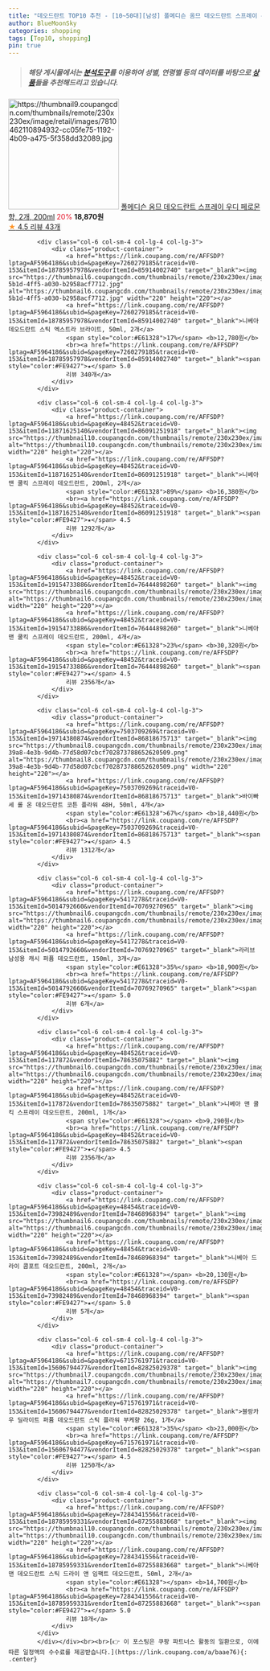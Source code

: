 ```yaml
---
title: "데오드란트 TOP10 추천 - [10~50대][남성] 폴메디슨 옴므 데오드란트 스프레이 우디 페로몬향, 2개, 200ml"
author: BlueMoonSky
categories: shopping
tags: [Top10, shopping]
pin: true
---
```


> ##### 해당 게시물에서는 [**분석도구**](https://itemscout.io/)를 이용하여 **성별**, **연령별** 등의 데이터를 바탕으로 [**상품**](https://link.coupang.com/a/baae76)들을 추천해드리고 있습니다.
<div class="container"><div class="row">
            <div class="col-6 col-sm-4 col-lg-4 col-lg-3">
                <div class="product-container">
                    <a href="https://link.coupang.com/re/AFFSDP?lptag=AF5964186&subid=&pageKey=7352218151&traceid=V0-153&itemId=18626934922&vendorItemId=71810349811" target="_blank"><img src="https://thumbnail9.coupangcdn.com/thumbnails/remote/230x230ex/image/retail/images/7810462110894932-cc05fe75-1192-4b09-a475-5f358dd32089.jpg" alt="https://thumbnail9.coupangcdn.com/thumbnails/remote/230x230ex/image/retail/images/7810462110894932-cc05fe75-1192-4b09-a475-5f358dd32089.jpg" width="220" height="220"></a>
                    <a href="https://link.coupang.com/re/AFFSDP?lptag=AF5964186&subid=&pageKey=7352218151&traceid=V0-153&itemId=18626934922&vendorItemId=71810349811" target="_blank">폴메디슨 옴므 데오드란트 스프레이 우디 페로몬향, 2개, 200ml</a>
                    <span style="color:#E61328">20%</span> <b>18,870원</b>
                    <br><a href="https://link.coupang.com/re/AFFSDP?lptag=AF5964186&subid=&pageKey=7352218151&traceid=V0-153&itemId=18626934922&vendorItemId=71810349811" target="_blank"><span style="color:#FE9427">★</span> 4.5
                    리뷰 43개</a>
                </div>
            </div>
            
            <div class="col-6 col-sm-4 col-lg-4 col-lg-3">
                <div class="product-container">
                    <a href="https://link.coupang.com/re/AFFSDP?lptag=AF5964186&subid=&pageKey=7260279185&traceid=V0-153&itemId=18785957978&vendorItemId=85914002740" target="_blank"><img src="https://thumbnail6.coupangcdn.com/thumbnails/remote/230x230ex/image/retail/images/2023/05/09/11/8/202b01f2-5b1d-4ff5-a030-b2958acf7712.jpg" alt="https://thumbnail6.coupangcdn.com/thumbnails/remote/230x230ex/image/retail/images/2023/05/09/11/8/202b01f2-5b1d-4ff5-a030-b2958acf7712.jpg" width="220" height="220"></a>
                    <a href="https://link.coupang.com/re/AFFSDP?lptag=AF5964186&subid=&pageKey=7260279185&traceid=V0-153&itemId=18785957978&vendorItemId=85914002740" target="_blank">니베아 데오드란트 스틱 엑스트라 브라이트, 50ml, 2개</a>
                    <span style="color:#E61328">17%</span> <b>12,780원</b>
                    <br><a href="https://link.coupang.com/re/AFFSDP?lptag=AF5964186&subid=&pageKey=7260279185&traceid=V0-153&itemId=18785957978&vendorItemId=85914002740" target="_blank"><span style="color:#FE9427">★</span> 5.0
                    리뷰 340개</a>
                </div>
            </div>
            
            <div class="col-6 col-sm-4 col-lg-4 col-lg-3">
                <div class="product-container">
                    <a href="https://link.coupang.com/re/AFFSDP?lptag=AF5964186&subid=&pageKey=48452&traceid=V0-153&itemId=11871625140&vendorItemId=86091251918" target="_blank"><img src="https://thumbnail10.coupangcdn.com/thumbnails/remote/230x230ex/image/vendor_inventory/ffcb/a6c9a3b6a750a6d7ee17e0364f8c94330385768e834d3191ae1a9378dc1a.jpg" alt="https://thumbnail10.coupangcdn.com/thumbnails/remote/230x230ex/image/vendor_inventory/ffcb/a6c9a3b6a750a6d7ee17e0364f8c94330385768e834d3191ae1a9378dc1a.jpg" width="220" height="220"></a>
                    <a href="https://link.coupang.com/re/AFFSDP?lptag=AF5964186&subid=&pageKey=48452&traceid=V0-153&itemId=11871625140&vendorItemId=86091251918" target="_blank">니베아 맨 쿨킥 스프레이 데오드란트, 200ml, 2개</a>
                    <span style="color:#E61328">89%</span> <b>16,380원</b>
                    <br><a href="https://link.coupang.com/re/AFFSDP?lptag=AF5964186&subid=&pageKey=48452&traceid=V0-153&itemId=11871625140&vendorItemId=86091251918" target="_blank"><span style="color:#FE9427">★</span> 4.5
                    리뷰 1292개</a>
                </div>
            </div>
            
            <div class="col-6 col-sm-4 col-lg-4 col-lg-3">
                <div class="product-container">
                    <a href="https://link.coupang.com/re/AFFSDP?lptag=AF5964186&subid=&pageKey=48452&traceid=V0-153&itemId=19154733886&vendorItemId=76444898260" target="_blank"><img src="https://thumbnail6.coupangcdn.com/thumbnails/remote/230x230ex/image/vendor_inventory/9648/0bff3e81d96ea088cb09010f961fddcc05163a60e98dd07c60b95a20af4c.jpg" alt="https://thumbnail6.coupangcdn.com/thumbnails/remote/230x230ex/image/vendor_inventory/9648/0bff3e81d96ea088cb09010f961fddcc05163a60e98dd07c60b95a20af4c.jpg" width="220" height="220"></a>
                    <a href="https://link.coupang.com/re/AFFSDP?lptag=AF5964186&subid=&pageKey=48452&traceid=V0-153&itemId=19154733886&vendorItemId=76444898260" target="_blank">니베아 맨 쿨킥 스프레이 데오드란트, 200ml, 4개</a>
                    <span style="color:#E61328">23%</span> <b>30,320원</b>
                    <br><a href="https://link.coupang.com/re/AFFSDP?lptag=AF5964186&subid=&pageKey=48452&traceid=V0-153&itemId=19154733886&vendorItemId=76444898260" target="_blank"><span style="color:#FE9427">★</span> 4.5
                    리뷰 2356개</a>
                </div>
            </div>
            
            <div class="col-6 col-sm-4 col-lg-4 col-lg-3">
                <div class="product-container">
                    <a href="https://link.coupang.com/re/AFFSDP?lptag=AF5964186&subid=&pageKey=7503709269&traceid=V0-153&itemId=19714380874&vendorItemId=86818675713" target="_blank"><img src="https://thumbnail8.coupangcdn.com/thumbnails/remote/230x230ex/image/retail/images/6140b0b5-39a8-4e3b-9d4b-77d58d07cbcf702873788652620509.png" alt="https://thumbnail8.coupangcdn.com/thumbnails/remote/230x230ex/image/retail/images/6140b0b5-39a8-4e3b-9d4b-77d58d07cbcf702873788652620509.png" width="220" height="220"></a>
                    <a href="https://link.coupang.com/re/AFFSDP?lptag=AF5964186&subid=&pageKey=7503709269&traceid=V0-153&itemId=19714380874&vendorItemId=86818675713" target="_blank">바이빠세 롤 온 데오드란트 코튼 플라워 48H, 50ml, 4개</a>
                    <span style="color:#E61328">67%</span> <b>18,440원</b>
                    <br><a href="https://link.coupang.com/re/AFFSDP?lptag=AF5964186&subid=&pageKey=7503709269&traceid=V0-153&itemId=19714380874&vendorItemId=86818675713" target="_blank"><span style="color:#FE9427">★</span> 4.5
                    리뷰 1312개</a>
                </div>
            </div>
            
            <div class="col-6 col-sm-4 col-lg-4 col-lg-3">
                <div class="product-container">
                    <a href="https://link.coupang.com/re/AFFSDP?lptag=AF5964186&subid=&pageKey=5417278&traceid=V0-153&itemId=5014792660&vendorItemId=70769270965" target="_blank"><img src="https://thumbnail6.coupangcdn.com/thumbnails/remote/230x230ex/image/vendor_inventory/6ba1/188b1d6fc6d97db250eedd72a604480c61dfeb3d8177fb6bd63ca31d8634.jpg" alt="https://thumbnail6.coupangcdn.com/thumbnails/remote/230x230ex/image/vendor_inventory/6ba1/188b1d6fc6d97db250eedd72a604480c61dfeb3d8177fb6bd63ca31d8634.jpg" width="220" height="220"></a>
                    <a href="https://link.coupang.com/re/AFFSDP?lptag=AF5964186&subid=&pageKey=5417278&traceid=V0-153&itemId=5014792660&vendorItemId=70769270965" target="_blank">라리브 남성용 캐시 퍼퓸 데오드란트, 150ml, 3개</a>
                    <span style="color:#E61328">35%</span> <b>18,900원</b>
                    <br><a href="https://link.coupang.com/re/AFFSDP?lptag=AF5964186&subid=&pageKey=5417278&traceid=V0-153&itemId=5014792660&vendorItemId=70769270965" target="_blank"><span style="color:#FE9427">★</span> 5.0
                    리뷰 6개</a>
                </div>
            </div>
            
            <div class="col-6 col-sm-4 col-lg-4 col-lg-3">
                <div class="product-container">
                    <a href="https://link.coupang.com/re/AFFSDP?lptag=AF5964186&subid=&pageKey=48452&traceid=V0-153&itemId=117872&vendorItemId=78635075882" target="_blank"><img src="https://thumbnail6.coupangcdn.com/thumbnails/remote/230x230ex/image/vendor_inventory/592b/6786b447ebeade6e40c19f4a79bc6ed7f6f382b4f111ca68f56b9ad635aa.jpg" alt="https://thumbnail6.coupangcdn.com/thumbnails/remote/230x230ex/image/vendor_inventory/592b/6786b447ebeade6e40c19f4a79bc6ed7f6f382b4f111ca68f56b9ad635aa.jpg" width="220" height="220"></a>
                    <a href="https://link.coupang.com/re/AFFSDP?lptag=AF5964186&subid=&pageKey=48452&traceid=V0-153&itemId=117872&vendorItemId=78635075882" target="_blank">니베아 맨 쿨킥 스프레이 데오드란트, 200ml, 1개</a>
                    <span style="color:#E61328"></span> <b>9,290원</b>
                    <br><a href="https://link.coupang.com/re/AFFSDP?lptag=AF5964186&subid=&pageKey=48452&traceid=V0-153&itemId=117872&vendorItemId=78635075882" target="_blank"><span style="color:#FE9427">★</span> 4.5
                    리뷰 2356개</a>
                </div>
            </div>
            
            <div class="col-6 col-sm-4 col-lg-4 col-lg-3">
                <div class="product-container">
                    <a href="https://link.coupang.com/re/AFFSDP?lptag=AF5964186&subid=&pageKey=48454&traceid=V0-153&itemId=73982489&vendorItemId=78468968394" target="_blank"><img src="https://thumbnail6.coupangcdn.com/thumbnails/remote/230x230ex/image/vendor_inventory/68aa/e7d4662ff93d62048bc9bb0ddac00670dd6e07248f8cbbb2b387aa0bdf03.jpg" alt="https://thumbnail6.coupangcdn.com/thumbnails/remote/230x230ex/image/vendor_inventory/68aa/e7d4662ff93d62048bc9bb0ddac00670dd6e07248f8cbbb2b387aa0bdf03.jpg" width="220" height="220"></a>
                    <a href="https://link.coupang.com/re/AFFSDP?lptag=AF5964186&subid=&pageKey=48454&traceid=V0-153&itemId=73982489&vendorItemId=78468968394" target="_blank">니베아 드라이 콤포트 데오드란트, 200ml, 2개</a>
                    <span style="color:#E61328"></span> <b>20,130원</b>
                    <br><a href="https://link.coupang.com/re/AFFSDP?lptag=AF5964186&subid=&pageKey=48454&traceid=V0-153&itemId=73982489&vendorItemId=78468968394" target="_blank"><span style="color:#FE9427">★</span> 5.0
                    리뷰 5개</a>
                </div>
            </div>
            
            <div class="col-6 col-sm-4 col-lg-4 col-lg-3">
                <div class="product-container">
                    <a href="https://link.coupang.com/re/AFFSDP?lptag=AF5964186&subid=&pageKey=6715761971&traceid=V0-153&itemId=15606794477&vendorItemId=82825029378" target="_blank"><img src="https://thumbnail7.coupangcdn.com/thumbnails/remote/230x230ex/image/vendor_inventory/3eb2/882c8ac6ce31afba68bef0d58420e59f05bed4b64f9599f69582eb9dfe42.jpg" alt="https://thumbnail7.coupangcdn.com/thumbnails/remote/230x230ex/image/vendor_inventory/3eb2/882c8ac6ce31afba68bef0d58420e59f05bed4b64f9599f69582eb9dfe42.jpg" width="220" height="220"></a>
                    <a href="https://link.coupang.com/re/AFFSDP?lptag=AF5964186&subid=&pageKey=6715761971&traceid=V0-153&itemId=15606794477&vendorItemId=82825029378" target="_blank">블랑카우 딜라이트 퍼퓸 데오드란트 스틱 플라워 부케향 26g, 1개</a>
                    <span style="color:#E61328">35%</span> <b>23,000원</b>
                    <br><a href="https://link.coupang.com/re/AFFSDP?lptag=AF5964186&subid=&pageKey=6715761971&traceid=V0-153&itemId=15606794477&vendorItemId=82825029378" target="_blank"><span style="color:#FE9427">★</span> 4.5
                    리뷰 1250개</a>
                </div>
            </div>
            
            <div class="col-6 col-sm-4 col-lg-4 col-lg-3">
                <div class="product-container">
                    <a href="https://link.coupang.com/re/AFFSDP?lptag=AF5964186&subid=&pageKey=7284341556&traceid=V0-153&itemId=18785959331&vendorItemId=87255883668" target="_blank"><img src="https://thumbnail10.coupangcdn.com/thumbnails/remote/230x230ex/image/vendor_inventory/b7d5/07b066d6c6b44d235e80c8bc55a4c17bd080843b21282d197091fb4e594f.jpg" alt="https://thumbnail10.coupangcdn.com/thumbnails/remote/230x230ex/image/vendor_inventory/b7d5/07b066d6c6b44d235e80c8bc55a4c17bd080843b21282d197091fb4e594f.jpg" width="220" height="220"></a>
                    <a href="https://link.coupang.com/re/AFFSDP?lptag=AF5964186&subid=&pageKey=7284341556&traceid=V0-153&itemId=18785959331&vendorItemId=87255883668" target="_blank">니베아 맨 데오드란트 스틱 드라이 앤 임팩트 데오드란트, 50ml, 2개</a>
                    <span style="color:#E61328"></span> <b>14,700원</b>
                    <br><a href="https://link.coupang.com/re/AFFSDP?lptag=AF5964186&subid=&pageKey=7284341556&traceid=V0-153&itemId=18785959331&vendorItemId=87255883668" target="_blank"><span style="color:#FE9427">★</span> 5.0
                    리뷰 18개</a>
                </div>
            </div>
            </div></div><br><br>[👉 이 포스팅은 쿠팡 파트너스 활동의 일환으로, 이에 따른 일정액의 수수료를 제공받습니다.](https://link.coupang.com/a/baae76){: .center}